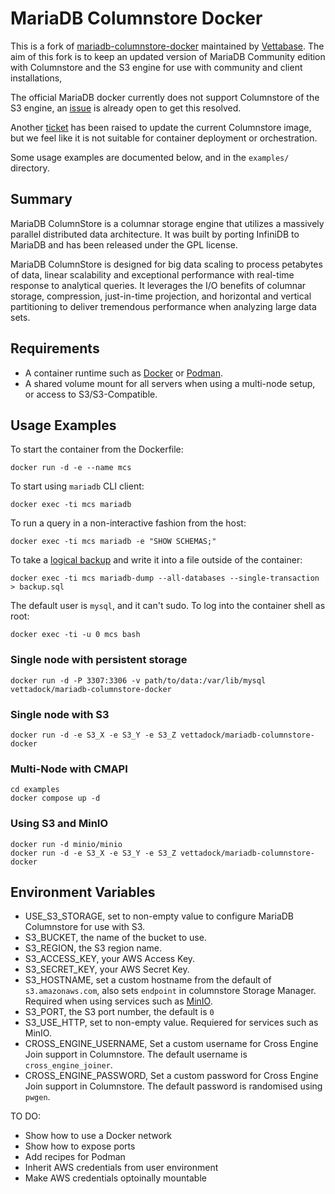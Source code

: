 # MariaDB Columnstore Docker

This is a fork of [mariadb-columnstore-docker](https://github.com/mariadb-corporation/mariadb-columnstore-docker/tree/master) maintained by [Vettabase](https://vettabase.com/).
The aim of this fork is to keep an updated version of MariaDB Community edition with Columnstore and the S3 engine for use with community and client installations,

The official MariaDB docker currently does not support Columnstore of the S3 engine, an [issue](https://github.com/MariaDB/mariadb-docker/issues/457) is already open to get this resolved.

Another [ticket](https://jira.mariadb.org/browse/MCOL-5646) has been raised to update the current Columnstore image, but we feel like it is not suitable for container deployment or orchestration.

Some usage examples are documented below, and in the `examples/` directory.

## Summary

MariaDB ColumnStore is a columnar storage engine that utilizes a massively parallel distributed data architecture. It was built by porting InfiniDB to MariaDB and has been released under the GPL license.

MariaDB ColumnStore is designed for big data scaling to process petabytes of data, linear scalability and exceptional performance with real-time response to analytical queries. It leverages the I/O benefits of columnar storage, compression, just-in-time projection, and horizontal and vertical partitioning to deliver tremendous performance when analyzing large data sets.

## Requirements

* A container runtime such as [Docker](https://www.docker.com/) or [Podman](https://podman.io/).
* A shared volume mount for all servers when using a multi-node setup, or access to S3/S3-Compatible.

## Usage Examples

To start the container from the Dockerfile:

    docker run -d -e --name mcs

To start using `mariadb` CLI client:

    docker exec -ti mcs mariadb

To run a query in a non-interactive fashion from the host:

    docker exec -ti mcs mariadb -e "SHOW SCHEMAS;"

To take a [logical backup](https://mariadb.com/kb/en/mariadb-dump/) and write it into a file outside of the container:

    docker exec -ti mcs mariadb-dump --all-databases --single-transaction > backup.sql

The default user is `mysql`, and it can't sudo. To log into the container shell as root:

    docker exec -ti -u 0 mcs bash

### Single node with persistent storage

    docker run -d -P 3307:3306 -v path/to/data:/var/lib/mysql vettadock/mariadb-columnstore-docker

### Single node with S3

    docker run -d -e S3_X -e S3_Y -e S3_Z vettadock/mariadb-columnstore-docker

### Multi-Node with CMAPI

    cd examples
    docker compose up -d

### Using S3 and MinIO

    docker run -d minio/minio
    docker run -d -e S3_X -e S3_Y -e S3_Z vettadock/mariadb-columnstore-docker

## Environment Variables

* USE_S3_STORAGE, set to non-empty value to configure MariaDB Columnstore for use with S3.
* S3_BUCKET, the name of the bucket to use.
* S3_REGION, the S3 region name.
* S3_ACCESS_KEY, your AWS Access Key.
* S3_SECRET_KEY, your AWS Secret Key.
* S3_HOSTNAME, set a custom hostname from the default of `s3.amazonaws.com`, also sets `endpoint` in columnstore Storage Manager. Required when using services such as [MinIO](https://min.io/).
* S3_PORT, the S3 port number, the default is `0`
* S3_USE_HTTP, set to non-empty value. Requiered for services such as MinIO.
* CROSS_ENGINE_USERNAME, Set a custom username for Cross Engine Join support in Columnstore. The default username is `cross_engine_joiner`.
* CROSS_ENGINE_PASSWORD, Set a custom password for Cross Engine Join support in Columnstore. The default password is randomised using `pwgen`.

TO DO:

* Show how to use a Docker network
* Show how to expose ports
* Add recipes for Podman
* Inherit AWS credentials from user environment
* Make AWS credentials optoinally mountable
